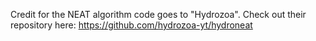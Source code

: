 Credit for the NEAT algorithm code goes to "Hydrozoa".
Check out their repository here: https://github.com/hydrozoa-yt/hydroneat
